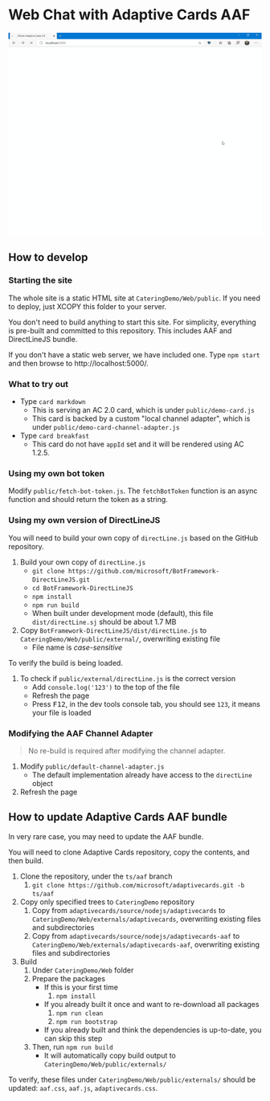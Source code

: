 # Web Chat with Adaptive Cards AAF

![Short demo showing Web Chat with Adaptive Cards AAF](docs/demo1.gif)

## How to develop

### Starting the site

The whole site is a static HTML site at `CateringDemo/Web/public`. If you need to deploy, just XCOPY this folder to your server.

You don't need to build anything to start this site. For simplicity, everything is pre-built and committed to this repository. This includes AAF and DirectLineJS bundle.

If you don't have a static web server, we have included one. Type `npm start` and then browse to http://localhost:5000/.

### What to try out

- Type `card markdown`
   - This is serving an AC 2.0 card, which is under `public/demo-card.js`
   - This card is backed by a custom "local channel adapter", which is under `public/demo-card-channel-adapter.js`
- Type `card breakfast`
   - This card do not have `appId` set and it will be rendered using AC 1.2.5.

### Using my own bot token

Modify `public/fetch-bot-token.js`. The `fetchBotToken` function is an async function and should return the token as a string.

### Using my own version of DirectLineJS

You will need to build your own copy of `directLine.js` based on the GitHub repository.

1. Build your own copy of `directLine.js`
   - `git clone https://github.com/microsoft/BotFramework-DirectLineJS.git`
   - `cd BotFramework-DirectLineJS`
   - `npm install`
   - `npm run build`
   - When built under development mode (default), this file `dist/directLine.sj` should be about 1.7 MB
1. Copy `BotFramework-DirectLineJS/dist/directLine.js` to `CateringDemo/Web/public/external/`, overwriting existing file
   - File name is *case-sensitive*

To verify the build is being loaded.

1. To check if `public/external/directLine.js` is the correct version
   - Add `console.log('123')` to the top of the file
   - Refresh the page
   - Press <kbd>F12</kbd>, in the dev tools console tab, you should see `123`, it means your file is loaded

### Modifying the AAF Channel Adapter

> No re-build is required after modifying the channel adapter.

1. Modify `public/default-channel-adapter.js`
   - The default implementation already have access to the `directLine` object
1. Refresh the page

## How to update Adaptive Cards AAF bundle

In very rare case, you may need to update the AAF bundle.

You will need to clone Adaptive Cards repository, copy the contents, and then build.

1. Clone the repository, under the `ts/aaf` branch
   1. `git clone https://github.com/microsoft/adaptivecards.git -b ts/aaf`
1. Copy only specified trees to `CateringDemo` repository
   1. Copy from `adaptivecards/source/nodejs/adaptivecards` to `CateringDemo/Web/externals/adaptivecards`, overwriting existing files and subdirectories
   1. Copy from `adaptivecards/source/nodejs/adaptivecards-aaf` to `CateringDemo/Web/externals/adaptivecards-aaf`, overwriting existing files and subdirectories
1. Build
   1. Under `CateringDemo/Web` folder
   1. Prepare the packages
      -  If this is your first time
         1. `npm install`
      -  If you already built it once and want to re-download all packages
         1. `npm run clean`
         1. `npm run bootstrap`
      -  If you already built and think the dependencies is up-to-date, you can skip this step
   1. Then, run `npm run build`
      -  It will automatically copy build output to `CateringDemo/Web/public/externals/`

To verify, these files under `CateringDemo/Web/public/externals/` should be updated: `aaf.css`, `aaf.js`, `adaptivecards.css`.
